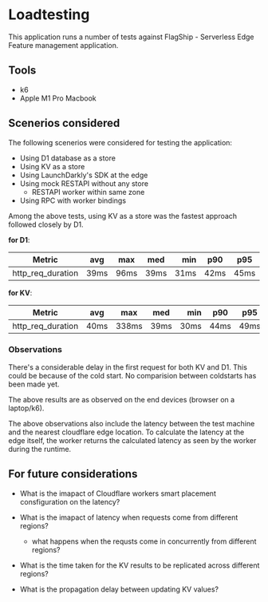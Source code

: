 # Loadtesting

This application runs a number of tests against FlagShip - Serverless Edge Feature management application.

## Tools

- k6
- Apple M1 Pro Macbook

## Scenerios considered

The following scenerios were considered for testing the application:

- Using D1 database as a store
- Using KV as a store
- Using LaunchDarkly's SDK at the edge
- Using mock RESTAPI without any store
  - RESTAPI worker within same zone
- Using RPC with worker bindings

Among the above tests, using KV as a store was the fastest approach followed closely by D1.

**for D1**:

| Metric            | avg  | max  | med  |  min | p90  | p95  | p99  |
| ----------------- | ---- | ---- | ---- | ---: | ---- | ---- | ---- |
| http_req_duration | 39ms | 96ms | 39ms | 31ms | 42ms | 45ms | 51ms |

**for KV**:

| Metric            | avg  | max   | med  |  min | p90  | p95  | p99  |
| ----------------- | ---- | ----- | ---- | ---: | ---- | ---- | ---- |
| http_req_duration | 40ms | 338ms | 39ms | 30ms | 44ms | 49ms | 63ms |

### Observations

There's a considerable delay in the first request for both KV and D1. This could be because of the cold start. No comparision between coldstarts has been made yet. 

The above results are as observed on the end devices (browser on a laptop/k6).

The above observations also include the latency between the test machine and the nearest cloudflare edge location. To calculate the latency at the edge itself, the worker returns the calculated latency as seen by the worker during the runtime.

## For future considerations

- What is the imapact of Cloudflare workers smart placement consfiguration on the latency?

- What is the imapact of latency when requests come from different regions?
  - what happens when the requsts come in concurrently from different regions?

- What is the time taken for the KV results to be replicated across different regions?

- What is the propagation delay between updating KV values?
